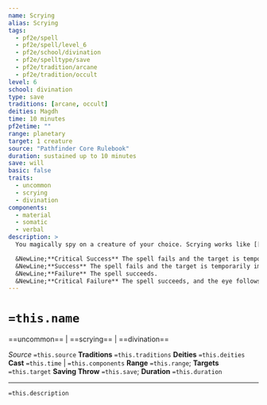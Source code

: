```yaml
---
name: Scrying
alias: Scrying
tags:
  - pf2e/spell
  - pf2e/spell/level_6
  - pf2e/school/divination
  - pf2e/spelltype/save
  - pf2e/tradition/arcane
  - pf2e/tradition/occult
level: 6
school: divination
type: save
traditions: [arcane, occult]
deities: Magdh
time: 10 minutes
pf2etime: ""
range: planetary
target: 1 creature
source: "Pathfinder Core Rulebook"
duration: sustained up to 10 minutes
save: will
basic: false
traits:
  - uncommon
  - scrying
  - divination
components:
  - material
  - somatic
  - verbal
description: >
  You magically spy on a creature of your choice. Scrying works like [[Clairvoyance]], except that the image you receive is less precise, insufficient for teleport and similar spells. Instead of creating an eye in a set location within 500 feet, you instead create an eye that manifests just above the target. You can choose a target either by name or by touching one of its possessions or a piece of its body. If you haven't met the target in person, scrying's DC is 2 lower, and if you are unaware of the target's identity (perhaps because you found an unknown creature's fang at a crime scene), the DC is instead 10 lower. The effect of scrying depends on the target's Will save.

  &NewLine;**Critical Success** The spell fails and the target is temporarily immune for 1 week. The target also gains a glimpse of you and learns its rough distance and direction from you.
  &NewLine;**Success** The spell fails and the target is temporarily immune for 1 day.
  &NewLine;**Failure** The spell succeeds.
  &NewLine;**Critical Failure** The spell succeeds, and the eye follows the target if it moves, traveling up to 60 feet per round.
---
```

# `=this.name`
==uncommon== | ==scrying== | ==divination==

*Source* `=this.source`
**Traditions** `=this.traditions`
**Deities** `=this.deities`
**Cast** `=this.time` | `=this.components`
**Range** `=this.range`; **Targets** `=this.target`
**Saving Throw** `=this.save`; **Duration** `=this.duration`

***
`=this.description`